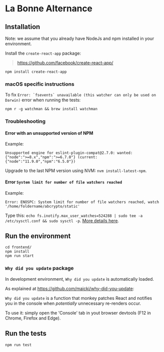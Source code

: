 # La Bonne Alternance

## Installation

Note: we assume that you already have NodeJs and npm installed in your environment.

Install the `create-react-app` package:

> https://github.com/facebook/create-react-app/

    npm install create-react-app

### macOS specific instructions

To fix ``Error: `fsevents` unavailable (this watcher can only be used on Darwin)`` error when running the tests:

    npm r -g watchman && brew install watchman

### Troubleshooting


#### Error with an unsupported version of NPM

Example:
```
Unsupported engine for eslint-plugin-compat@2.7.0: wanted: {"node":">=8.x","npm":">=6.7.0"} (current: {"node":"11.9.0","npm":"6.5.0"})
```

Upgrade to the last NPM version using NVM: `nvm install-latest-npm`.




#### Error `System limit for number of file watchers reached`

Example:

```
Error: ENOSPC: System limit for number of file watchers reached, watch '/home/foldername/abcrypto/static'
```

Type this: `echo fs.inotify.max_user_watches=524288 | sudo tee -a /etc/sysctl.conf && sudo sysctl -p`.
[More details here](https://github.com/gatsbyjs/gatsby/issues/11406).


## Run the environment

    cd frontend/
    npm install
    npm run start

### `Why did you update` package

In development environment, `Why did you update` is automatically loaded.

As explained at https://github.com/maicki/why-did-you-update:

`Why did you update` is a function that monkey patches React and notifies you in the console when *potentially* unnecessary re-renders occur.

To use it: simply open the 'Console' tab in yout browser devtools (F12 in Chrome, Firefox and Edge).

## Run the tests

    npm run test
